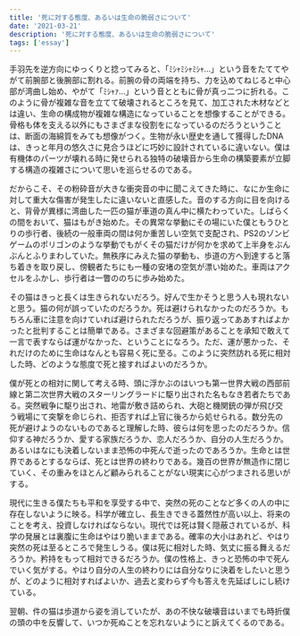 ```yaml
---
title: '死に対する態度、あるいは生命の脆弱さについて'
date: '2021-03-21'
description: '死に対する態度、あるいは生命の脆弱さについて'
tags: ['essay']
---
```


手羽先を逆方向にゆっくりと捻ってみると、「ﾐｼｬﾐｼｬﾐｼｬ...」という音をたててやがて前腕部と後腕部に割れる。前腕の骨の両端を持ち、力を込めてねじると中心部が湾曲し始め、やがて「ﾐｼｬｧ...」という音とともに骨が真っ二つに折れる。このように骨が複雑な音を立てて破壊されるところを見て、加工された木材などとは違い、生命の構成物が複雑な構造になっていることを想像することができる。骨格も体を支える以外にもさまざまな役割をになっているのだろうということは、断面の海綿質をみても想像がつく。生物が永い歴史を通して獲得したDNAは、きっと年月の悠久さに見合うほどに巧妙に設計されているに違いない。僕は有機体のパーツが壊れる時に発せられる独特の破壊音から生命の構築要素が立脚する構造の複雑さについて思いを巡らせるのである。

だからこそ、その粉砕音が大きな衝突音の中に聞こえてきた時に、なにか生命に対して重大な傷害が発生したに違いないと直感した。音のする方向に目を向けると、背骨が異様に湾曲した一匹の猫が車道の真ん中に横たわっていた。しばらくの間をおいて、猫はもがき始めた。その異常な挙動にその場にいた僕ともうひとりの歩行者、後続の一般車両の間は何か重苦しい空気で支配され、PS2のゾンビゲームのポリゴンのような挙動でもがくその猫だけが何かを求めて上半身をぶんぶんとふりまわしていた。無秩序にみえた猫の挙動も、歩道の方へ到達すると落ち着きを取り戻し、傍観者たちにも一種の安堵の空気が漂い始めた。車両はアクセルをふかし、歩行者は一瞥ののちに歩み始めた。

その猫はきっと長くは生きられないだろう。好んで生かそうと思う人も現れないと思う。猫の何が誤っていたのだろうか。死は避けられなかったのだろうか。もちろん車に注意を向けていれば避けられただろうが、振り返ってああすればよかったと批判することは簡単である。さまざまな回避策があることを承知で敢えて一言で表すならば運がなかった、ということになろう。ただ、運が悪かった、それだけのために生命はなんとも容易く死に至る。このように突然訪れる死に相対した時、どのような態度で死と接すればよいのだろうか。

僕が死との相対に関して考える時、頭に浮かぶのはいつも第一世界大戦の西部前線と第二次世界大戦のスターリングラードに駆り出された名もなき若者たちである。突然戦争に駆り出され、地雷が敷き詰められ、大砲と機関銃の弾が飛び交う戦場にて突撃を命じられ、拒否すれば上官に後ろから処せられる。数分先の死が避けようのないものであると理解した時、彼らは何を思ったのだろうか。信仰する神だろうか、愛する家族だろうか、恋人だろうか、自分の人生だろうか。あるいはなにも決着しないまま恐怖の中死んで逝ったのであろうか。生命とは世界であるとするならば、死とは世界の終わりである。幾百の世界が無造作に閉じていく、その重みをほとんど顧みられることがない現実に心がつまされる思いがする。

現代に生きる僕たちも平和を享受する中で、突然の死のことなど多くの人の中に存在しないように映る。科学が確立し、長生きできる蓋然性が高い以上、将来のことを考え、投資しなければならない。現代では死は賢く隠蔽されているが、科学の発展とは裏腹に生命はやはり脆いままである。確率の大小はあれど、やはり突然の死は至るところで発生しうる。僕は死に相対した時、気丈に振る舞えるだろうか。矜持をもって相対できるだろうか。僕の性格上、きっと恐怖の中で死んでいく気がする。やはり自分の人生の終わりには自分なりに決着をしたいと思うが、どのように相対すればよいか、過去と変わらず今も答えを先延ばしにし続けている。

翌朝、件の猫は歩道から姿を消していたが、あの不快な破壊音はいまでも時折僕の頭の中を反響して、いつか死ぬことを忘れないようにと訴えてくるのである。
